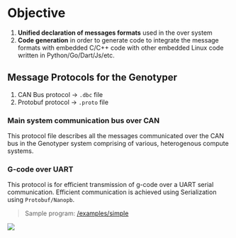 # Objective 
1. **Unified declaration of messages formats** used in the over system
2. **Code generation** in order to generate code to integrate the message formats with embedded C/C++ code with other embedded Linux code written in Python/Go/Dart/Js/etc.

## Message Protocols for the Genotyper
1. CAN Bus protocol -> `.dbc` file
2. Protobuf protocol -> `.proto` file

### Main system communication bus over CAN
This protocol file describes all the messages communicated over the CAN bus in the Genotyper system comprising of various, heterogenous compute systems.

### G-code over UART 
This protocol is for efficient transmission of g-code over a UART serial communication. Efficient communication is achieved using Serialization using `Protobuf/Nanopb`.

> Sample program: [/examples/simple](https://github.com/nanopb/nanopb/tree/master/examples/simple)

![](https://jpa.kapsi.fi/nanopb/docs/generator_flow.svg)
